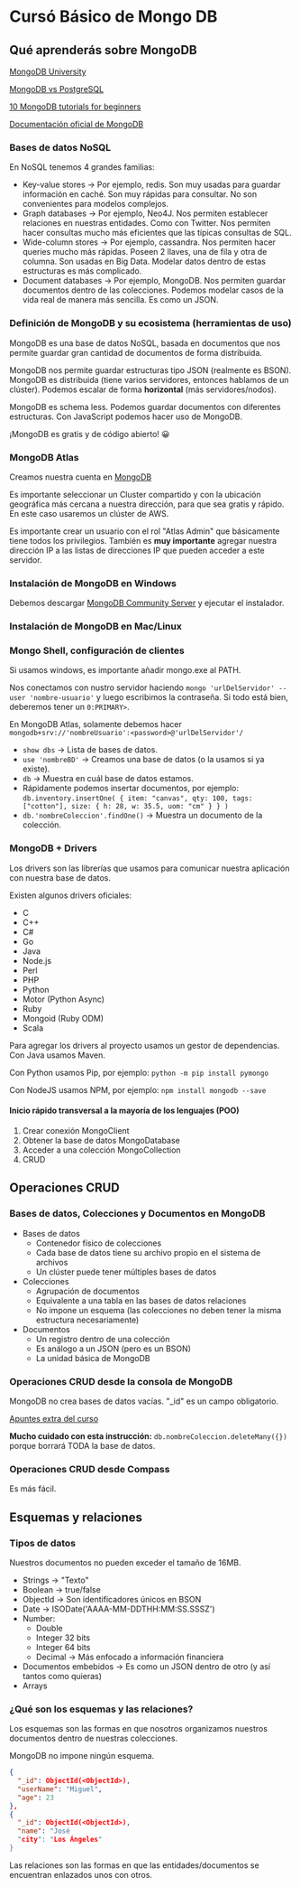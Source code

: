 # Cursó Básico de Mongo DB

## Qué aprenderás sobre MongoDB

[MongoDB University](https://university.mongodb.com/)

[MongoDB vs PostgreSQL](https://bytescout.com/blog/mongodb-vs-postgresql.html)

[10 MongoDB tutorials for beginners](https://medium.com/quick-code/top-tutorials-to-learn-mongo-db-f1e52bee7445)

[Documentación oficial de MongoDB](https://docs.mongodb.com/manual/introduction/)

### Bases de datos NoSQL

En NoSQL tenemos 4 grandes familias:

- Key-value stores -> Por ejemplo, redis. Son muy usadas para guardar información en caché. Son muy rápidas para consultar. No son convenientes para modelos complejos.
- Graph databases -> Por ejemplo, Neo4J. Nos permiten establecer relaciones en nuestras entidades. Como con Twitter. Nos permiten hacer consultas mucho más eficientes que las típicas consultas de SQL.
- Wide-column stores -> Por ejemplo, cassandra. Nos permiten hacer queries mucho más rápidas. Poseen 2 llaves, una de fila y otra de columna. Son usadas en Big Data. Modelar datos dentro de estas estructuras es más complicado.
- Document databases -> Por ejemplo, MongoDB. Nos permiten guardar documentos dentro de las colecciones. Podemos modelar casos de la vida real de manera más sencilla. Es como un JSON.

### Definición de MongoDB y su ecosistema (herramientas de uso)

MongoDB es una base de datos NoSQL, basada en documentos que nos permite guardar gran cantidad de documentos de forma distribuida.

MongoDB nos permite guardar estructuras tipo JSON (realmente es BSON). MongoDB es distribuida (tiene varios servidores, entonces hablamos de un clúster). Podemos escalar de forma **horizontal** (más servidores/nodos).

MongoDB es schema less. Podemos guardar documentos con diferentes estructuras. Con JavaScript podemos hacer uso de MongoDB.

¡MongoDB es gratis y de código abierto! 😀

### MongoDB Atlas

Creamos nuestra cuenta en [MongoDB](https://mongodb.com)

Es importante seleccionar un Cluster compartido y con la ubicación geográfica más cercana a nuestra dirección, para que sea gratis y rápido. En este caso usaremos un clúster de AWS.

Es importante crear un usuario con el rol "Atlas Admin" que básicamente tiene todos los privilegios. También es **muy importante** agregar nuestra dirección IP a las listas de direcciones IP que pueden acceder a este servidor.

### Instalación de MongoDB en Windows

Debemos descargar [MongoDB Community Server](https://www.mongodb.com/try/download/community) y ejecutar el instalador.

### Instalación de MongoDB en Mac/Linux

### Mongo Shell, configuración de clientes

Si usamos windows, es importante añadir mongo.exe al PATH.

Nos conectamos con nustro servidor haciendo `mongo 'urlDelServidor' --user 'nombre-usuario'` y luego escribimos la contraseña. Si todo está bien, deberemos tener un `0:PRIMARY>`.

En MongoDB Atlas, solamente debemos hacer `mongodb+srv://'nombreUsuario':<password>@'urlDelServidor'/`

- `show dbs` -> Lista de bases de datos.
- `use 'nombreBD'` -> Creamos una base de datos (o la usamos si ya existe).
- `db` -> Muestra en cuál base de datos estamos.
- Rápidamente podemos insertar documentos, por ejemplo: `db.inventory.insertOne(
        { item: "canvas", qty: 100, tags: ["cotton"], size: { h: 28, w: 35.5, uom: "cm" } }
)`
- `db.'nombreColeccion'.findOne()` -> Muestra un documento de la colección.

### MongoDB + Drivers

Los drivers son las librerías que usamos para comunicar nuestra aplicación con nuestra base de datos.

Existen algunos drivers oficiales:

- C
- C++
- C#
- Go
- Java
- Node.js
- Perl
- PHP
- Python
- Motor (Python Async)
- Ruby
- Mongoid (Ruby ODM)
- Scala

Para agregar los drivers al proyecto usamos un gestor de dependencias. Con Java usamos Maven.

Con Python usamos Pip, por ejemplo: `python -m pip install pymongo`

Con NodeJS usamos NPM, por ejemplo: `npm install mongodb --save`

#### Inicio rápido transversal a la mayoría de los lenguajes (POO)

1. Crear conexión MongoClient
2. Obtener la base de datos MongoDatabase
3. Acceder a una colección MongoCollection
4. CRUD

## Operaciones CRUD

### Bases de datos, Colecciones y Documentos en MongoDB

- Bases de datos
  - Contenedor físico de colecciones
  - Cada base de datos tiene su archivo propio en el sistema de archivos
  - Un clúster puede tener múltiples bases de datos
- Colecciones
  - Agrupación de documentos
  - Equivalente a una tabla en las bases de datos relaciones
  - No impone un esquema (las colecciones no deben tener la misma estructura necesariamente)
- Documentos
  - Un registro dentro de una colección
  - Es análogo a un JSON (pero es un BSON)
  - La unidad básica de MongoDB

### Operaciones CRUD desde la consola de MongoDB

MongoDB no crea bases de datos vacías. "_id" es un campo obligatorio.

[Apuntes extra del curso](https://static.platzi.com/media/public/uploads/crud_0540220d-88e9-447c-9e03-681375363137.txt)

**Mucho cuidado con esta instrucción:** `db.nombreColeccion.deleteMany({})` porque borrará TODA la base de datos.

### Operaciones CRUD desde Compass

Es más fácil.

## Esquemas y relaciones

### Tipos de datos

Nuestros documentos no pueden exceder el tamaño de 16MB.

- Strings -> "Texto"
- Boolean -> true/false
- ObjectId -> Son identificadores únicos en BSON
- Date -> ISODate('AAAA-MM-DDTHH:MM:SS.SSSZ')
- Number:
  - Double
  - Integer 32 bits
  - Integer 64 bits
  - Decimal -> Más enfocado a información financiera
- Documentos embebidos -> Es como un JSON dentro de otro (y así tantos como quieras)
- Arrays

### ¿Qué son los esquemas y las relaciones?

Los esquemas son las formas en que nosotros organizamos nuestros documentos dentro de nuestras colecciones.

MongoDB no impone ningún esquema.

```JSON
{
  "_id": ObjectId(<ObjectId>),
  "userName": "Miguel",
  "age": 23
},
{
  "_id": ObjectId(<ObjectId>),
  "name": "José
  "city": "Los Ángeles"
}
```

Las relaciones son las formas en que las entidades/documentos se encuentran enlazados unos con otros.
